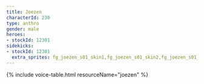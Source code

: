 ```yaml
---
title: Joezen
characterId: 230
type: anthro
gender: male
heroes:
- stockId: 12301
sidekicks:
- stockId: 12301
  extra_sprites: fg_joezen_s01_skin1,fg_joezen_s01_skin2,fg_joezen_s01_skin3
---
```


{% include voice-table.html resourceName="joezen"
%}

